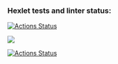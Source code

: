 ### Hexlet tests and linter status:
[![Actions Status](https://github.com/VeraVLVlas/frontend-project-lvl2/workflows/hexlet-check/badge.svg)](https://github.com/VeraVLVlas/frontend-project-lvl2/actions)

<a href="https://codeclimate.com/github/VeraVLVlas/frontend-project-lvl2">
  <img src="https://api.codeclimate.com/v1/badges/a99a88d28ad37a79dbf6/maintainability" />
</a>

[![Actions Status](https://github.com/VeraVLVlas/frontend-project-lvl2/actions/workflows//main.yml/badge.svg)](https://github.com/VeraVLVlas/frontend-project-lvl2/blob/main/.github/workflows/main.yml)
